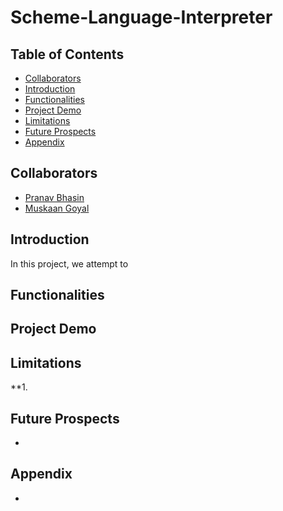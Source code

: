 # Scheme-Language-Interpreter

## Table of Contents
  * [Collaborators](#team-members)
  * [Introduction](#intro)
  * [Functionalities](#func)
  * [Project Demo](#proj-demo)
  * [Limitations](#lim)
  * [Future Prospects](#var)
  * [Appendix](#app)
  
## <a name ="team-members"></a> Collaborators
* [Pranav Bhasin]
* [Muskaan Goyal]

## <a name ="intro"></a> Introduction
In this project, we attempt to

## <a name ="func"></a> Functionalities

## <a name ="proj-demo"></a> Project Demo

## <a name ="lim"></a> Limitations
**1.

## <a name ="var"></a> Future Prospects
* 

## <a name ="app"></a> Appendix
* 

[Pranav Bhasin]: https://github.com/PranavBhasin001
[Muskaan Goyal]: https://github.com/muskaangoyal
